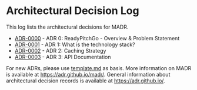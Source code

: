 # Architectural Decision Log

This log lists the architectural decisions for MADR.

<!-- adrlog -- Regenerate the content by using "adr-log -i". You can install it via "npm install -g adr-log" -->

- [ADR-0000](0000-readypitchgo-overview-and-problem-statement.md) - ADR 0: ReadyPitchGo - Overview & Problem Statement
- [ADR-0001](0001-what-is-the-technology-stack.md) - ADR 1: What is the technology stack?
- [ADR-0002](0002-caching-strategy.md) - ADR 2: Caching Strategy
- [ADR-0003](0003-api-documentation.md) - ADR 3: API Documentation

<!-- adrlogstop -->

For new ADRs, please use [template.md](template.md) as basis.
More information on MADR is available at <https://adr.github.io/madr/>.
General information about architectural decision records is available at <https://adr.github.io/>.
